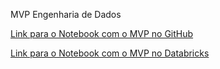 MVP Engenharia de Dados

[Link para o Notebook com o MVP no GitHub](https://github.dev/diogomattos1/mvp-engenharia-dados/blob/2eb85845832ae4fa943641d9cdc571bc4b58a9fe/MVP%20Dados.ipynb)

[Link para o Notebook com o MVP no Databricks](https://databricks-prod-cloudfront.cloud.databricks.com/public/4027ec902e239c93eaaa8714f173bcfc/955592756983036/4174348929971334/103274989165388/latest.html)

